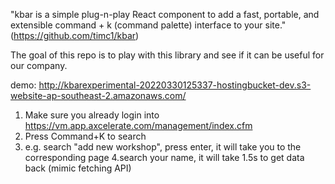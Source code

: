 "kbar is a simple plug-n-play React component to add a fast, portable, and extensible command + k (command palette) interface to your site." (https://github.com/timc1/kbar)

The goal of this repo is to play with this library and see if it can be useful for our company.

demo: http://kbarexperimental-20220330125337-hostingbucket-dev.s3-website-ap-southeast-2.amazonaws.com/

1. Make sure you already login into https://vm.app.axcelerate.com/management/index.cfm
2. Press Command+K to search
3. e.g. search "add new workshop", press enter, it will take you to the corresponding page
4.search your name, it will take 1.5s to get data back (mimic fetching API)
